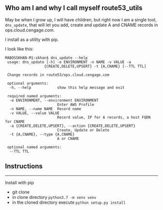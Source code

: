 ## Who am I and why I call myself route53_utils


May be when I grow up, I will have children, but right now I am a single tool, ```dns_update```, that will let you add, create and update A and CNAME records in ops.cloud.cengage.com.

I install as a utility with pip.

I look like this:

~~~~
MABOSSKHAN-M1:skhan$ dns_update --help
 usage: dns_update [-h] -e ENVIRONMENT -n NAME -v VALUE -a
                  {CREATE,DELETE,UPSERT} -t {A,CNAME} [--TTL TTL]

 Change records in route53/ops.cloud.cengage.com

 optional arguments:
  -h, --help            show this help message and exit

 required named arguments:
  -e ENVIRONMENT, --environment ENVIRONMENT
                        Enter AWS Profile
  -n NAME, --name NAME  Record name
  -v VALUE, --value VALUE
                        Record value, IP for A records, a host FQDN for CNAME
  -a {CREATE,DELETE,UPSERT}, --action {CREATE,DELETE,UPSERT}
                        Create, Update or Delete
  -t {A,CNAME}, --type {A,CNAME}
                        A or CNAME

 optional named arguments:
  --TTL TTL
  ~~~~

## Instructions
____________

Install with pip

- git clone
- in clone directory ```python3.7 -m venv venv```
- in the cloned directory execute ```python setup.py install```
